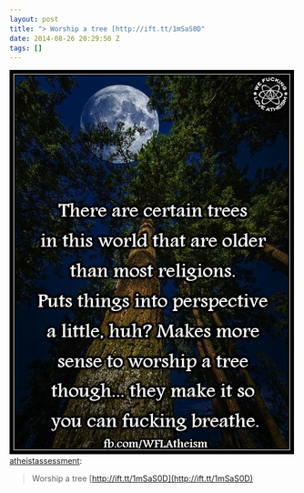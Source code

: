 ```yaml
---
layout: post
title: "> Worship a tree [http://ift.tt/1mSaS0D"
date: 2014-08-26 20:29:50 Z
tags: []
---
```

![](/media/2014/08/95848855344.png)
[atheistassessment](http://atheistassessment.com/post/95559543592/worship-a-tree-http-ift-tt-1msas0d):

> Worship a tree [http://ift.tt/1mSaS0D](http://ift.tt/1mSaS0D)
